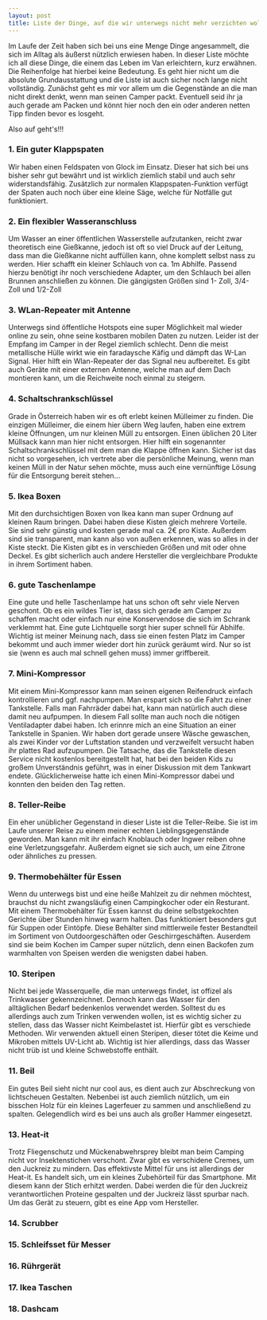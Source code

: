 ```yaml
---
layout: post
title: Liste der Dinge, auf die wir unterwegs nicht mehr verzichten wollen...
---
```


Im Laufe der Zeit haben sich bei uns eine Menge Dinge angesammelt, die sich im Alltag als äußerst nützlich erwiesen haben.
In dieser Liste möchte ich all diese Dinge, die einem das Leben im Van erleichtern, kurz erwähnen. Die Reihenfolge hat hierbei keine Bedeutung.
Es geht hier nicht um die absolute Grundausstattung und die Liste ist auch sicher noch lange nicht vollständig.
Zunächst geht es mir vor allem um die Gegenstände an die man nicht direkt denkt, wenn man seinen Camper packt.
Eventuell seid ihr ja auch gerade am Packen und könnt hier noch den ein oder anderen netten Tipp finden bevor es losgeht.

Also auf geht's!!!

### 1. Ein guter Klappspaten

  Wir haben einen Feldspaten von Glock im Einsatz. Dieser hat sich bei uns bisher sehr gut bewährt und ist wirklich ziemlich stabil und auch sehr widerstandsfähig. Zusätzlich zur normalen Klappspaten-Funktion verfügt der Spaten auch noch über eine kleine Säge, welche für Notfälle gut funktioniert.

### 2. Ein flexibler Wasseranschluss

  Um Wasser an einer öffentlichen Wasserstelle aufzutanken, reicht zwar theoretisch eine Gießkanne, jedoch ist oft so viel Druck auf der Leitung, dass man die Gießkanne nicht auffüllen kann, ohne komplett selbst nass zu werden. Hier schafft ein kleiner Schlauch von ca. 1m Abhilfe. Passend hierzu benötigt ihr noch verschiedene Adapter, um den Schlauch bei allen Brunnen anschließen zu können. Die gängigsten Größen sind 1- Zoll, 3/4-Zoll und 1/2-Zoll

### 3. WLan-Repeater mit Antenne

  Unterwegs sind öffentliche Hotspots eine super Möglichkeit mal wieder online zu sein, ohne seine kostbaren mobilen Daten zu nutzen. Leider ist der Empfang im Camper in der Regel ziemlich schlecht. Denn die meist metallische Hülle wirkt wie ein faradaysche Käfig und dämpft das W-Lan Signal. Hier hilft ein Wlan-Repeater der das Signal neu aufbereitet. Es gibt auch Geräte mit einer externen Antenne, welche man auf dem Dach montieren kann, um die Reichweite noch einmal zu steigern.

### 4. Schaltschrankschlüssel

  Grade in Österreich haben wir es oft erlebt keinen Mülleimer zu finden. Die einzigen Mülleimer, die einem hier übern Weg laufen, haben eine extrem kleine Öffnungen, um nur kleinen Müll zu entsorgen. Einen üblichen 20 Liter Müllsack kann man hier nicht entsorgen. Hier hilft ein sogenannter Schaltschrankschlüssel mit dem man die Klappe öffnen kann. Sicher ist das nicht so vorgesehen, ich vertrete aber die persönliche Meinung, wenn man keinen Müll in der Natur sehen möchte, muss auch eine vernünftige Lösung für die Entsorgung bereit stehen...

### 5. Ikea Boxen

  Mit den durchsichtigen Boxen von Ikea kann man super Ordnung auf kleinen Raum bringen. Dabei haben diese Kisten gleich mehrere Vorteile. Sie sind sehr günstig und kosten gerade mal ca. 2€ pro Kiste. Außerdem sind sie transparent, man kann also von außen erkennen, was so alles in der Kiste steckt.
  Die Kisten gibt es in verschieden Größen und mit oder ohne Deckel. Es gibt sicherlich auch andere Hersteller die vergleichbare Produkte in ihrem Sortiment haben.

### 6. gute Taschenlampe

  Eine gute und helle Taschenlampe hat uns schon oft sehr viele Nerven geschont. Ob es ein wildes Tier ist, dass sich gerade am Camper zu schaffen macht oder einfach nur eine Konservendose die sich im Schrank verklemmt hat. Eine gute Lichtquelle sorgt hier super schnell für Abhilfe. Wichtig ist meiner Meinung nach, dass sie einen festen Platz im Camper bekommt und auch immer wieder dort hin zurück geräumt wird. Nur so ist sie (wenn es auch mal schnell gehen muss) immer griffbereit.


### 7. Mini-Kompressor
  Mit einem Mini-Kompressor kann man seinen eigenen Reifendruck einfach kontrollieren und ggf. nachpumpen. Man erspart sich so die Fahrt zu einer Tankstelle. Falls man Fahrräder dabei hat, kann man natürlich auch diese damit neu aufpumpen. In diesem Fall sollte man auch noch die nötigen Ventiladapter dabei haben. Ich erinnre mich an eine Situation an einer Tankstelle in Spanien. Wir haben dort gerade unsere Wäsche gewaschen, als zwei Kinder vor der Luftstation standen und verzweifelt versucht haben ihr plattes Rad aufzupumpen. Die Tatsache, das die Tankstelle diesen Service nicht kostenlos bereitgestellt hat, hat bei den beiden Kids zu großem Unverständnis geführt, was in einer Diskussion mit dem Tankwart endete. Glücklicherweise hatte ich einen Mini-Kompressor dabei und konnten den beiden den Tag retten.

### 8. Teller-Reibe
  Ein eher unüblicher Gegenstand in dieser Liste ist die Teller-Reibe. Sie ist im Laufe unserer Reise zu einem meiner echten Lieblingsgegenstände geworden. Man kann mit ihr einfach Knoblauch oder Ingwer reiben ohne eine Verletzungsgefahr. Außerdem eignet sie sich auch, um eine Zitrone oder ähnliches zu pressen.

### 9. Thermobehälter für Essen
  Wenn du unterwegs bist und eine heiße Mahlzeit zu dir nehmen möchtest, brauchst du nicht zwangsläufig einen Campingkocher oder ein Resturant. Mit einem Thermobehälter für Essen kannst du deine selbstgekochten Gerichte über Stunden hinweg warm halten. Das funktioniert besonders gut für Suppen oder Eintöpfe. Diese Behälter sind mittlerweile fester Bestandteil im Sortiment von Outdoorgeschäften oder Geschirrgeschäften. Auserdem sind sie beim Kochen im Camper super nützlich, denn einen Backofen zum warmhalten von Speisen werden die wenigsten dabei haben.

### 10. Steripen
  Nicht  bei jede Wasserquelle, die man unterwegs findet, ist offizel als Trinkwasser gekennzeichnet. Dennoch kann das Wasser für den alltäglichen Bedarf bedenkenlos verwendet werden. Solltest du es allerdings auch zum Trinken verwenden wollen, ist es wichtig sicher zu stellen, dass das Wasser nicht Keimbelastet ist. Hierfür gibt es verschiede Methoden. Wir verwenden aktuell einen Steripen, dieser tötet die Keime und Mikroben mittels UV-Licht ab. Wichtig ist hier allerdings, dass das Wasser nicht trüb ist und kleine Schwebstoffe enthält.

### 11. Beil
  Ein gutes Beil sieht nicht nur cool aus, es dient auch zur Abschreckung von lichtscheuen Gestalten. Nebenbei ist auch ziemlich nützlich, um ein bisschen Holz für ein kleines Lagerfeuer zu sammen und anschließend zu spalten. Gelegendlich wird es bei uns auch als großer Hammer eingesetzt.

### 13. Heat-it
  Trotz Fliegenschutz und Mückenabwehrsprey bleibt man beim Camping nicht vor Insektenstichen verschont. Zwar gibt es verschidene Cremes, um den Juckreiz zu mindern. Das effektivste Mittel für uns ist allerdings der Heat-it. Es handelt sich, um ein kleines Zubehörteil für das Smartphone. Mit diesem kann der Stich erhitzt werden. Dabei werden die für den Juckreiz verantwortlichen Proteine gespalten und der Juckreiz lässt spurbar nach. Um das Gerät zu steuern, gibt es eine App vom Hersteller.   

### 14. Scrubber


### 15. Schleifsset für Messer
### 16. Rührgerät
### 17. Ikea Taschen
### 18. Dashcam
